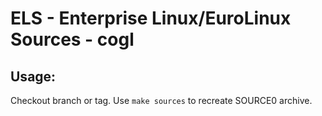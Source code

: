 # ELS - Enterprise Linux/EuroLinux Sources - cogl
 
## Usage:
  Checkout branch or tag. Use `make sources` to recreate  SOURCE0 archive.
